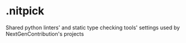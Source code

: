# .nitpick
Shared python linters' and static type checking tools' settings used by NextGenContribution's projects
